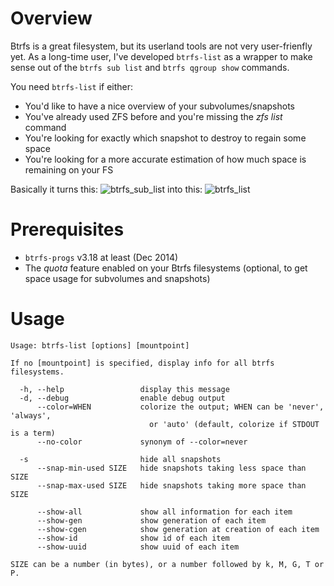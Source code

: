 # Overview

Btrfs is a great filesystem, but its userland tools are not very user-frienfly yet.
As a long-time user, I've developed `btrfs-list` as a wrapper to make sense out of the `btrfs sub list` and `btrfs qgroup show` commands.

You need `btrfs-list` if either:
- You'd like to have a nice overview of your subvolumes/snapshots
- You've already used ZFS before and you're missing the _zfs list_ command
- You're looking for exactly which snapshot to destroy to regain some space
- You're looking for a more accurate estimation of how much space is remaining on your FS

Basically it turns this:
![btrfs_sub_list](https://user-images.githubusercontent.com/218502/53362053-99564e00-3939-11e9-9072-1d9ef617971f.PNG)
into this:
![btrfs_list](https://user-images.githubusercontent.com/218502/53362048-965b5d80-3939-11e9-8e2f-8f92c7db79e4.PNG)

# Prerequisites
- `btrfs-progs` v3.18 at least (Dec 2014)
- The _quota_ feature enabled on your Btrfs filesystems (optional, to get space usage for subvolumes and snapshots)

# Usage

```
Usage: btrfs-list [options] [mountpoint]

If no [mountpoint] is specified, display info for all btrfs filesystems.

  -h, --help                 display this message
  -d, --debug                enable debug output
      --color=WHEN           colorize the output; WHEN can be 'never', 'always',
                               or 'auto' (default, colorize if STDOUT is a term)
      --no-color             synonym of --color=never

  -s                         hide all snapshots
      --snap-min-used SIZE   hide snapshots taking less space than SIZE
      --snap-max-used SIZE   hide snapshots taking more space than SIZE

      --show-all             show all information for each item
      --show-gen             show generation of each item
      --show-cgen            show generation at creation of each item
      --show-id              show id of each item
      --show-uuid            show uuid of each item

SIZE can be a number (in bytes), or a number followed by k, M, G, T or P.
```
